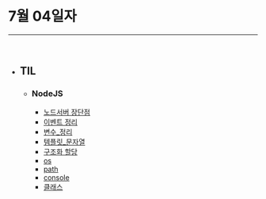 # 7월 04일자 

***

<br>

* ## TIL 
  * ### NodeJS
    * [노드서버 장단점](/NodeJS/노드_서버의_장단점.md)
    * [이벤트 정리](/NodeJS/이벤트_루프.md)
    * [변수_정리](/NodeJS/변수_정리.md)
    * [템플릿_문자열](/NodeJS/템플릿_문자열.md)
    * [구조화 할당](/NodeJS/구조화_할당.md)
    * [os](/NodeJS/os_module.md)
    * [path](/NodeJS/path.md)
    * [console](/NodeJS/console.md)
    * [클래스](/NodeJS/클래스.md)

